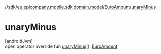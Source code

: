 //[sdk](../../../index.md)/[eu.epicompany.mobile.sdk.domain.model](../index.md)/[EuroAmount](index.md)/[unaryMinus](unary-minus.md)

# unaryMinus

[androidJvm]\
open operator override fun [unaryMinus](unary-minus.md)(): [EuroAmount](index.md)
